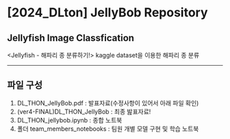 # [2024_DLton] JellyBob Repository

## Jellyfish Image Classfication
<Jellyfish - 해파리 종 분류하기!> kaggle dataset을 이용한 해파리 종 분류

---

## 파일 구성
1. DL_THON_JellyBob.pdf : 발표자료(수정사항이 있어서 아래 파일 확인)
2. (ver4-FINAL)DL_THON_JellyBob : 최종 밢표자료!
3. DL_THON_jellybob.ipynb : 종합 노트북
4. 폴더 team_members_notebooks : 팀원 개별 모델 구현 및 학습 노트북 


